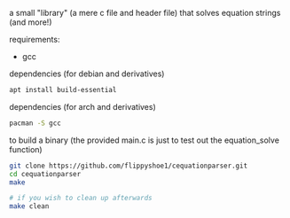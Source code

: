 a small "library" (a mere c file and header file) that solves equation strings (and more!)

requirements:
- gcc

dependencies (for debian and derivatives)
```sh
apt install build-essential
```

dependencies (for arch and derivatives)
```sh
pacman -S gcc 
```

to build a binary (the provided main.c is just to test out the equation_solve function)
```sh
git clone https://github.com/flippyshoe1/cequationparser.git
cd cequationparser
make

# if you wish to clean up afterwards
make clean
```